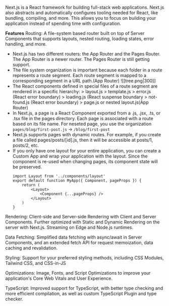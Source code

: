 Next.js is a React framework for building full-stack web applications.
Next.js also abstracts and automatically configures tooling needed for React, like bundling, compiling, and more. This allows you to focus on building your application instead of spending time with configuration.

**Features**
Routing: A file-system based router built on top of Server Components that supports layouts, nested routing, loading states, error handling, and more.
- Next.js has two different routers: the App Router and the Pages Router. The App Router is a newer router. The Pages Router is still getting support.
- The file system organization is important because each folder in a route represents a route segment. Each route segment is mapped to a corresponding segment in a URL path.(App Router)
	![[tree.png|300]]
- The React components defined in special files of a route segment are rendered in a specific hierarchy: > layout.js > template.js > error.js (React error boundary) > loading.js (React suspense boundary > not-found.js (React error boundary) > page.js or nested layout.js(App Router)
- In Next.js, a page is a React Component exported from a .js, .jsx, .ts, or .tsx file in the pages directory. Each page is associated with a route based on its file name. For neseted page, you use the organization `pages/blog/first-post.js` → `/blog/first-post`
- Next.js supports pages with dynamic routes. For example, if you create a file called pages/posts/[id].js, then it will be accessible at posts/1, posts/2, etc.
- If you only have one layout for your entire application, you can create a Custom App and wrap your application with the layout. Since the <Layout /> component is re-used when changing pages, its component state will be preserved.
	```
	import Layout from '../components/layout' 
	export default function MyApp({ Component, pageProps }) { 
		return ( 
			<Layout> 
				<Component {...pageProps} /> 
			</Layout> 
		)
	}
	```

Rendering: Client-side and Server-side Rendering with Client and Server Components. Further optimized with Static and Dynamic Rendering on the server with Next.js. Streaming on Edge and Node.js runtimes.

Data Fetching:	Simplified data fetching with async/await in Server Components, and an extended fetch API for request memoization, data caching and revalidation.

Styling: Support for your preferred styling methods, including CSS Modules, Tailwind CSS, and CSS-in-JS

Optimizations: Image, Fonts, and Script Optimizations to improve your application's Core Web Vitals and User Experience.

TypeScript:	Improved support for TypeScript, with better type checking and more efficient compilation, as well as custom TypeScript Plugin and type checker.